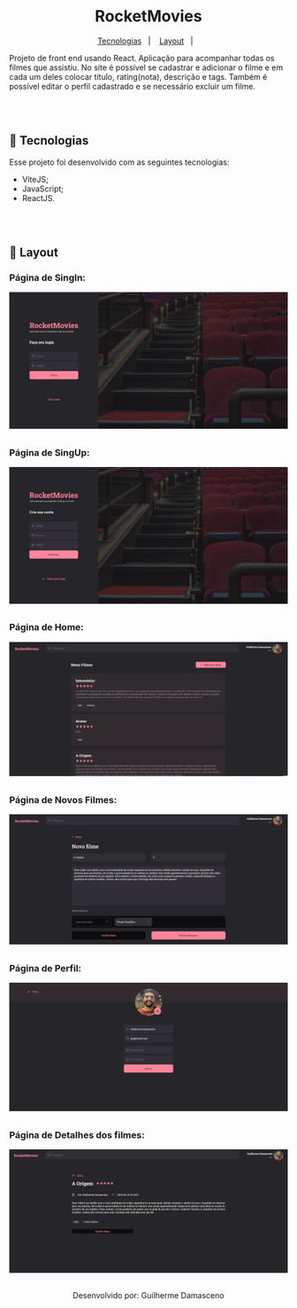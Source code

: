 <h1 align="center"> RocketMovies </h1>

<p align="center">
  <a href="#-tecnologias">Tecnologias</a>&nbsp;&nbsp;&nbsp;|&nbsp;&nbsp;&nbsp;
  <a href="#-layout">Layout</a>&nbsp;&nbsp;&nbsp;|&nbsp;&nbsp;&nbsp;
</p>

<p>
  Projeto de front end usando React. Aplicação para acompanhar todas os filmes que assistiu. No site é possível se cadastrar e adicionar o filme e em cada um deles colocar título, rating(nota), descrição e tags.
  Também é possível editar o perfil cadastrado e se necessário excluir um filme.
</p>

<br>
<br>

## 🚀 Tecnologias

Esse projeto foi desenvolvido com as seguintes tecnologias:

- ViteJS;
- JavaScript;
- ReactJS.

<br>
<br>

## 🔖 Layout
### Página de SingIn:
![prewiew](./.github/SignIn.png)
##
### Página de SingUp:
![prewiew](./.github/SignUp.png)
##
### Página de Home:
![prewiew](./.github/Home.png)
##
### Página de Novos Filmes:
![prewiew](./.github/NewMovie.png)
##
### Página de Perfil:
![prewiew](./.github/Profile.png)
##
### Página de Detalhes dos filmes:
![prewiew](./.github/Movie.png)

## 
  <p align="center">
    Desenvolvido por: Guilherme Damasceno
  </p>
